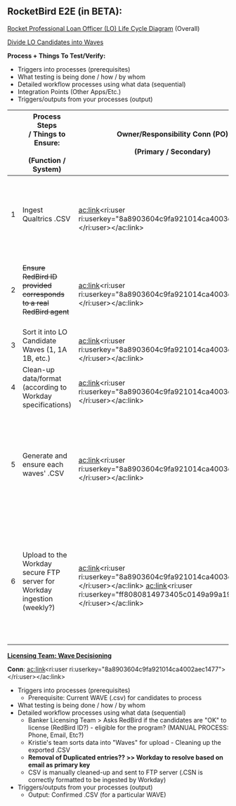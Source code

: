 
## **RocketBird E2E (in BETA):**

[Rocket Professional Loan Officer (LO) Life Cycle Diagram](https://editor.signavio.com/p/hub-preview#model/ff04d56e3b8644cd880073bf5a6af3ab;diagram) (Overall)

[Divide LO Candidates into Waves](https://editor.signavio.com/p/hub-preview#model/39c48e4f92254bfca93fc7bb3dd460ce;diagram)



**Process + Things To Test/Verify:**

- Triggers into processes (prerequisites)
- What testing is being done / how / by whom
- Detailed workflow processes using what data (sequential)
- Integration Points (Other Apps/Etc.)
- Triggers/outputs from your processes (output)





| <br> | Process Steps / Things to Ensure:<br><br>(Function / System)<br> | Owner/Responsibility Conn (PO)<br><br>(Primary / Secondary)<br> | SME / Testing Conn<br><br>(Primary / Secondary)<br> | Input and Output Triggers / Notifications<br> | Estimated Duration<br> | Status<br><br>(Complete / Not Started)<br> | Notes / Issues<br> |
| --- | --- | --- | --- | --- | --- | --- | --- |
| 1 | Ingest Qualtrics .CSV<br> | <br><ac:link><ri:user ri:userkey="8a8903604c9fa921014ca4003dff1a5d"></ri:user></ac:link><br> | <br><ac:link><ri:user ri:userkey="8a8903604c9fa921014ca4003dff1a5d"></ri:user></ac:link><br> | <ul><li>Prerequisite: Downloaded (.CSV) for candidates to process (from Qualtrics)</li></ul> | ~ | **COMPLETE** | <br> |
| 2 | <s>Ensure RedBird ID provided corresponds to a real RedBird agent</s> | <br><ac:link><ri:user ri:userkey="8a8903604c9fa921014ca4003dff1a5d"></ri:user></ac:link><br> | <br><ac:link><ri:user ri:userkey="8a8903604c9fa921014ca4003dff1a5d"></ri:user></ac:link><br> | <br> | 2mins | **COMPLETE** | Note: We did not get the "master list" from RedBird - in order to compare against the recorded IDs (from Qualtrics) |
| 3 | Sort it into LO Candidate Waves (1, 1A 1B, etc.)<br> | <br><ac:link><ri:user ri:userkey="8a8903604c9fa921014ca4003dff1a5d"></ri:user></ac:link><br> | <br><ac:link><ri:user ri:userkey="8a8903604c9fa921014ca4003dff1a5d"></ri:user></ac:link><br> | <br> | 2mins | **COMPLETE** | <br> |
| 4 | Clean-up data/format (according to Workday specifications) | <br><ac:link><ri:user ri:userkey="8a8903604c9fa921014ca4003dff1a5d"></ri:user></ac:link><br> | <br><ac:link><ri:user ri:userkey="8a8903604c9fa921014ca4003dff1a5d"></ri:user></ac:link><br> | <br> | 2mins | **COMPLETE** | <br> |
| 5 | Generate and ensure each waves' .CSV | <br><ac:link><ri:user ri:userkey="8a8903604c9fa921014ca4003dff1a5d"></ri:user></ac:link><br> | <br><ac:link><ri:user ri:userkey="8a8903604c9fa921014ca4003dff1a5d"></ri:user></ac:link> / Licensing Team<br><br><ac:link><ri:user ri:userkey="8a8903604c9fa921014ca400343a1784"></ri:user></ac:link> , <ac:link><ri:user ri:userkey="8a890360620700f90162d2b1b131003a"></ri:user></ac:link> , <ac:link><ri:user ri:userkey="ff8080814adbc64a014ae01e847d000a"></ri:user></ac:link><br> | <br> | 2mins | **COMPLETE** | Format: <br>FName, LName, Email, Phone, Address1, Addrtess 2, City, State, Zip |
| 6 | Upload to the Workday secure FTP server for Workday ingestion (weekly?) | <br><ac:link><ri:user ri:userkey="8a8903604c9fa921014ca4003dff1a5d"></ri:user></ac:link> <ac:link><ri:user ri:userkey="ff8080814973405c0149a99a19260046"></ri:user></ac:link><br> | <br>Cantina Crew<br><br><ac:link><ri:user ri:userkey="8a8903604c9fa921014ca400343a1784"></ri:user></ac:link> , <ac:link><ri:user ri:userkey="8a890360620700f90162d2b1b131003a"></ri:user></ac:link>, <ac:link><ri:user ri:userkey="ff8080814adbc64a014ae01e847d000a"></ri:user></ac:link><br><br><ac:link><ri:user ri:userkey="ff808081489ad5100148a30414da0012"></ri:user></ac:link><br> | Clean .CSVs - sorted into specific "Waves" - and uploaded to the FTP server | 2mins | **COMPLETE** | Note: Working with the PROD data .XLS : ~660 agents, and we're updating/parsing the data |






**<u>Licensing Team: Wave Decisioning</u>**

**Conn**: <ac:link><ri:user ri:userkey="8a8903604c9fa921014ca4002aec1477"></ri:user></ac:link>

- Triggers into processes (prerequisites)
    - Prerequisite: Current WAVE (.csv) for candidates to process
- What testing is being done / how / by whom
- Detailed workflow processes using what data (sequential)
    - Banker Licensing Team &gt; Asks RedBird if the candidates are "OK" to license (RedBird ID?) - eligible for the program? (MANUAL PROCESS: Phone, Email, Etc?)
    - Kristie's team sorts data into "Waves" for upload - Cleaning up the exported .CSV
    - **Removal of Duplicated entries?? &gt;&gt; Workday to resolve based on email as primary key**
    - CSV is manually cleaned-up and sent to FTP server (.CSN is correctly formatted to be ingested by Workday)
- Triggers/outputs from your processes (output)
    - Output: Confirmed .CSV (for a particular WAVE)


